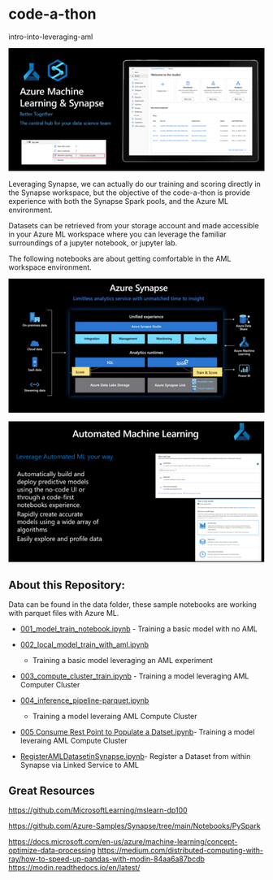 code-a-thon
===========

intro-into-leveraging-aml

![Graphical user interface, application Description automatically generated](media/cc06c3d78c7ffac7b7c9b4e48f9c7b71.png)

Leveraging Synapse, we can actually do our training and scoring directly in the
Synapse workspace, but the objective of the code-a-thon is provide experience
with both the Synapse Spark pools, and the Azure ML environment.

Datasets can be retrieved from your storage account and made accessible in your
Azure ML workspace where you can leverage the familiar surroundings of a jupyter
notebook, or jupyter lab.

The following notebooks are about getting comfortable in the AML workspace
environment.

![A screenshot of a computer Description automatically generated with medium confidence](media/089fda082760a13686a6686018ac24a3.png)

![Graphical user interface, text Description automatically generated](media/e77c38939932afe3b27c7da9a98ee6c4.png)

About this Repository:
----------------------

Data can be found in the data folder, these sample notebooks are working with
parquet files with Azure ML.

-   [001_model_train_notebook.ipynb](001_model_train_notebook.ipynb) - Training
    a basic model with no AML

-   [002_local_model_train_with_aml.ipynb](002_local_model_train_with_aml.ipynb)
    - Training a basic model leveraging an AML experiment

-   [003_compute_cluster_train.ipynb](003_compute_cluster_train.ipynb) -
    Training a model leveraging AML Computer Cluster

-   [004_inference_pipeline-parquet.ipynb](004_inference_pipeline-parquet.ipynb)
    - Training a model leveraing AML Compute Cluster

-   [005 Consume Rest Point to Populate a
    Datset.ipynb](005%20Consume%20Rest%20Point%20to%20Populate%20a%20Datset.ipynb)-
    Training a model leveraing AML Compute Cluster
    
-   [RegisterAMLDatasetinSynapse.ipynb](RegisterAMLDatasetinSynapse.ipynb)-
    Register a Dataset from within Synapse via Linked Service to AML
    


Great Resources
---------------

<https://github.com/MicrosoftLearning/mslearn-dp100>

<https://github.com/Azure-Samples/Synapse/tree/main/Notebooks/PySpark>

<https://docs.microsoft.com/en-us/azure/machine-learning/concept-optimize-data-processing>
<https://medium.com/distributed-computing-with-ray/how-to-speed-up-pandas-with-modin-84aa6a87bcdb>
<https://modin.readthedocs.io/en/latest/>
